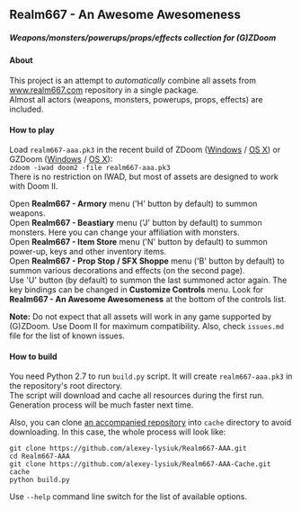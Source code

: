## Realm667 - An Awesome Awesomeness
##### Weapons/monsters/powerups/props/effects collection for (G)ZDoom
#### About

This project is an attempt to _automatically_ combine all assets from www.realm667.com repository in a single package.  
Almost all actors (weapons, monsters, powerups, props, effects) are included.

#### How to play

Load `realm667-aaa.pk3` in the recent build of ZDoom ([Windows](http://devbuilds.drdteam.org/zdoom/) / [OS X](http://devbuilds.drdteam.org/zdoom-mac/)) or GZDoom ([Windows](http://devbuilds.drdteam.org/gzdoom/) / [OS X](https://github.com/alexey-lysiuk/gzdoom/releases)):  
`zdoom -iwad doom2 -file realm667-aaa.pk3`  
There is no restriction on IWAD, but most of assets are designed to work with Doom II.  
  
Open **Realm667 - Armory** menu ('H' button by default) to summon weapons.  
Open **Realm667 - Beastiary** menu ('J' button by default) to summon monsters. Here you can change your affiliation with monsters.  
Open **Realm667 - Item Store** menu ('N' button by default) to summon power-up, keys and other inventory items.  
Open **Realm667 - Prop Stop / SFX Shoppe** menu ('B' button by default) to summon various decorations and effects (on the second page).  
Use 'U' button (by default) to summon the last summoned actor again.
The key bindings can be changed in **Customize Controls** menu. Look for **Realm667 - An Awesome Awesomeness** at the bottom of the controls list.

**Note:** Do not expect that all assets will work in any game supported by (G)ZDoom. Use Doom II for maximum compatibility. Also, check `issues.md` file for the list of known issues.


#### How to build

You need Python 2.7 to run `build.py` script. It will create `realm667-aaa.pk3` in the repository's root directory.  
The script will download and cache all resources during the first run. Generation process will be much faster next time.  
  
Also, you can clone [an accompanied repository](https://github.com/alexey-lysiuk/Realm667-AAA-Cache) into `cache` directory to avoid downloading. In this case, the whole process will look like:
```
git clone https://github.com/alexey-lysiuk/Realm667-AAA.git
cd Realm667-AAA
git clone https://github.com/alexey-lysiuk/Realm667-AAA-Cache.git cache
python build.py
```
Use `--help` command line switch for the list of available options.

